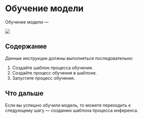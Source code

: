 # Обучение модели

Обучение модели —

![](<../../../../.gitbook/assets1/primo-ai//user-guide/>)

## Содержание

Данные инструкции должны выполняться последовательно:
1. Создайте шаблон процесса обучения.
2. Создайте процесс обучения в шаблоне.
3. Запустите процесс обучения.

## Что дальше

Если вы успешно обучили модель, то можете переходить к следующему шагу — созданию шаблона процесса инференса. 
